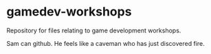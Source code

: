 gamedev-workshops
=================

Repository for files relating to game development workshops.

Sam can github. He feels like a caveman who has just discovered fire.
